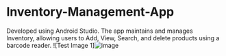 # Inventory-Management-App
Developed using Android Studio.
The app maintains and manages Inventory, allowing users to Add, View, Search, and delete products using a barcode reader.
![Test Image 1]![image](https://github.com/DharshanaaS/Inventory-Management-App/assets/100555550/f2ec6d47-5555-450b-9ce2-dce0b398ba2c)
